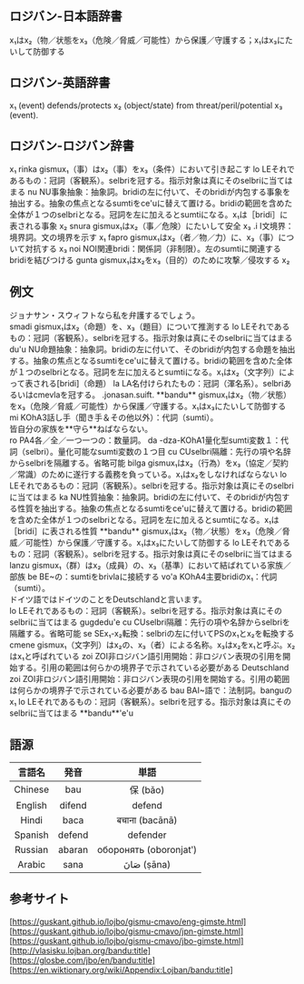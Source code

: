 ## ロジバン-日本語辞書

x₁はx₂（物／状態をx₃（危険／脅威／可能性）から保護／守護する；x₁はx₃にたいして防御する

## ロジバン-英語辞書

x₁ (event) defends/protects x₂ (object/state) from threat/peril/potential x₃ (event).

## ロジバン-ロジバン辞書

<body>
    x₁ <span>
        <span class="text">rinka</span>
        <span class="tips"><span class="kind">gismu</span>x₁（事）はx₂（事）をx₃（条件）において引き起こす</span>
    </span>
    <span>
        <span class="text">lo</span>
        <span class="tips"><span class="kind">LE</span>それであるもの：冠詞（客観系）。selbriを冠する。指示対象は真にそのselbriに当てはまる</span>
    </span>
    <span>
        <span class="text">nu</span>
        <span class="tips"><span class="kind">NU</span>事象抽象：抽象詞。bridiの左に付いて、そのbridiが内包する事象を抽出する。抽象の焦点となるsumtiをce'uに替えて置ける。bridiの範囲を含めた全体が１つのselbriとなる。冠詞を左に加えるとsumtiになる。x₁は［bridi］に表される事象</span>
    </span>
    x₂ <span>
        <span class="text">snura</span>
        <span class="tips"><span class="kind">gismu</span>x₁はx₂（事／危険）にたいして安全</span>
    </span>
    x₃ <span>
        <span class="text">.i</span>
        <span class="tips"><span class="kind">I</span>文境界：境界詞。文の境界を示す</span>
    </span>
    x₁ <span>
        <span class="text">fapro</span>
        <span class="tips"><span class="kind">gismu</span>x₁はx₂（者／物／力）に、x₃（事）について対抗する</span>
    </span>
    x₃ <span>
        <span class="text">noi</span>
        <span class="tips"><span class="kind">NOI</span>関連bridi：関係詞（非制限）。左のsumtiに関連するbridiを結びつける</span>
    </span>
    <span>
        <span class="text">gunta</span>
        <span class="tips"><span class="kind">gismu</span>x₁はx₂をx₃（目的）のために攻撃／侵攻する</span>
    </span>
    x₂
</body>

## 例文

<body>
    <div>
        <span class="icon-kou"></span>
        <span class="balloon-kou">ジョナサン・スウィフトなら私を弁護するでしょう。
            <br>
        </span>
    </div>
    <div>
        <span class="icon-ochappa"></span>
        <span class="balloon-ochappa">
            <span>
                <span class="text">smadi</span>
                <span class="tips"><span class="kind">gismu</span>x₁はx₂（命題）を、x₃（題目）について推測する</span>
            </span>
            <span>
                <span class="text">lo</span>
                <span class="tips"><span class="kind">LE</span>それであるもの：冠詞（客観系）。selbriを冠する。指示対象は真にそのselbriに当てはまる</span>
            </span>
            <span>
                <span class="text">du'u</span>
                <span class="tips"><span class="kind">NU</span>命題抽象：抽象詞。bridiの左に付いて、そのbridiが内包する命題を抽出する。抽象の焦点となるsumtiをce'uに替えて置ける。bridiの範囲を含めた全体が１つのselbriとなる。冠詞を左に加えるとsumtiになる。x₁はx₂（文字列）によって表される[bridi]（命題）</span>
            </span>
            <span>
                <span class="text">la</span>
                <span class="tips"><span class="kind">LA</span>名付けられたもの：冠詞（渾名系）。selbriあるいはcmevlaを冠する。</span>
            </span>
            .jonasan.suift. <span>
                <span class="text">**bandu**</span>
                <span class="tips"><span class="kind">gismu</span>x₁はx₂（物／状態）をx₃（危険／脅威／可能性）から保護／守護する。x₁はx₃にたいして防御する</span>
            </span>
            <span>
                <span class="text">mi</span>
                <span class="tips"><span class="kind">KOhA3</span>話し手（聞き手＆その他以外）：代詞（sumti）。</span>
            </span>
        </span>
    </div>
    <div>
        <span class="icon-kou"></span>
        <span class="balloon-kou">皆自分の家族を**守ら**ねばならない。
            <br>
        </span>
    </div>
    <div>
        <span class="icon-ochappa"></span>
        <span class="balloon-ochappa">
            <span>
                <span class="text">ro</span>
                <span class="tips"><span class="kind">PA4</span>各／全／一つ一つの：数量詞。</span>
            </span>
            <span>
                <span class="text">da</span>
                <span class="tips"><span class="kind">-dza-KOhA1</span>量化型sumti変数１：代詞（selbri）。量化可能なsumti変数の１つ目</span>
            </span>
            <span>
                <span class="text">cu</span>
                <span class="tips"><span class="kind">CU</span>selbri隔離：先行の項や名辞からselbriを隔離する。省略可能</span>
            </span>
            <span>
                <span class="text">bilga</span>
                <span class="tips"><span class="kind">gismu</span>x₁はx₂（行為）をx₃（協定／契約／常識）のために遂行する義務を負っている。x₁はx₂をしなければならない</span>
            </span>
            <span>
                <span class="text">lo</span>
                <span class="tips"><span class="kind">LE</span>それであるもの：冠詞（客観系）。selbriを冠する。指示対象は真にそのselbriに当てはまる</span>
            </span>
            <span>
                <span class="text">ka</span>
                <span class="tips"><span class="kind">NU</span>性質抽象：抽象詞。bridiの左に付いて、そのbridiが内包する性質を抽出する。抽象の焦点となるsumtiをce'uに替えて置ける。bridiの範囲を含めた全体が１つのselbriとなる。冠詞を左に加えるとsumtiになる。x₁は［bridi］に表される性質</span>
            </span>
            <span>
                <span class="text">**bandu**</span>
                <span class="tips"><span class="kind">gismu</span>x₁はx₂（物／状態）をx₃（危険／脅威／可能性）から保護／守護する。x₁はx₃にたいして防御する</span>
            </span>
            <span>
                <span class="text">lo</span>
                <span class="tips"><span class="kind">LE</span>それであるもの：冠詞（客観系）。selbriを冠する。指示対象は真にそのselbriに当てはまる</span>
            </span>
            <span>
                <span class="text">lanzu</span>
                <span class="tips"><span class="kind">gismu</span>x₁（群）はx₂（成員）の、x₃（基準）において結ばれている家族／部族</span>
            </span>
            <span>
                <span class="text">be</span>
                <span class="tips"><span class="kind">BE</span>~の：sumtiをbrivlaに接続する</span>
            </span>
            <span>
                <span class="text">vo'a</span>
                <span class="tips"><span class="kind">KOhA4</span>主要bridiのx₁：代詞（sumti）。</span>
            </span>
        </span>
    </div>
    <div>
        <span class="icon-kou"></span>
        <span class="balloon-kou">ドイツ語ではドイツのことをDeutschlandと言います。
            <br>
        </span>
    </div>
    <div>
        <span class="icon-ochappa"></span>
        <span class="balloon-ochappa">
            <span>
                <span class="text">lo</span>
                <span class="tips"><span class="kind">LE</span>それであるもの：冠詞（客観系）。selbriを冠する。指示対象は真にそのselbriに当てはまる</span>
            </span>
            gugdedu'e <span>
                <span class="text">cu</span>
                <span class="tips"><span class="kind">CU</span>selbri隔離：先行の項や名辞からselbriを隔離する。省略可能</span>
            </span>
            <span>
                <span class="text">se</span>
                <span class="tips"><span class="kind">SE</span>x₁-x₂転換：selbriの左に付いてPSのx₁とx₂を転換する</span>
            </span>
            <span>
                <span class="text">cmene</span>
                <span class="tips"><span class="kind">gismu</span>x₁（文字列）はx₂の、x₃（者）による名称。x₃はx₂をx₁と呼ぶ。x₂はx₁と呼ばれている</span>
            </span>
            <span>
                <span class="text">zoi</span>
                <span class="tips"><span class="kind">ZOI</span>非ロジバン語引用開始：非ロジバン表現の引用を開始する。引用の範囲は何らかの境界子で示されている必要がある</span>
            </span>
            Deutschland <span>
                <span class="text">zoi</span>
                <span class="tips"><span class="kind">ZOI</span>非ロジバン語引用開始：非ロジバン表現の引用を開始する。引用の範囲は何らかの境界子で示されている必要がある</span>
            </span>
            <span>
                <span class="text">bau</span>
                <span class="tips"><span class="kind">BAI</span>~語で：法制詞。banguのx₁</span>
            </span>
            <span>
                <span class="text">lo</span>
                <span class="tips"><span class="kind">LE</span>それであるもの：冠詞（客観系）。selbriを冠する。指示対象は真にそのselbriに当てはまる</span>
            </span>
            **bandu**'e'u
        </span>
    </div>
</body>

## 語源

|言語名|発音|単語|
|:-:|:-:|:-:|
|Chinese|bau|保 (bǎo)|
|English|difend|defend|
|Hindi|baca|बचाना (bacānā)|
|Spanish|defend|defender|
|Russian|abaran|оборонять (oboronjatʹ)|
|Arabic|sana|صَانَ‎ (ṣāna)|

## 参考サイト

[https://guskant.github.io/lojbo/gismu-cmavo/eng-gimste.html]  
[https://guskant.github.io/lojbo/gismu-cmavo/jpn-gimste.html]  
[https://guskant.github.io/lojbo/gismu-cmavo/jbo-gimste.html]  
[http://vlasisku.lojban.org/bandu:title]  
[https://glosbe.com/jbo/en/bandu:title]  
[https://en.wiktionary.org/wiki/Appendix:Lojban/bandu:title]
